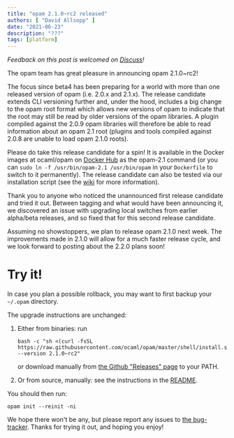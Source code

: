 ```yaml
---
title: "opam 2.1.0~rc2 released"
authors: [ "David Allsopp" ]
date: "2021-06-23"
description: "???"
tags: [platform]
---
```


_Feedback on this post is welcomed on [Discuss](https://discuss.ocaml.org/t/ann-opam-2-1-0-rc2/8042)!_

The opam team has great pleasure in announcing opam 2.1.0~rc2!

The focus since beta4 has been preparing for a world with more than one released version of opam (i.e. 2.0.x and 2.1.x). The release candidate extends CLI versioning further and, under the hood, includes a big change to the opam root format which allows new versions of opam to indicate that the root may still be read by older versions of the opam libraries. A plugin compiled against the 2.0.9 opam libraries will therefore be able to read information about an opam 2.1 root (plugins and tools compiled against 2.0.8 are unable to load opam 2.1.0 roots).

Please do take this release candidate for a spin! It is available in the Docker images at ocaml/opam on [Docker Hub](https://hub.docker.com/r/ocaml/opam/tags) as the opam-2.1 command (or you can `sudo ln -f /usr/bin/opam-2.1 /usr/bin/opam` in your `Dockerfile` to switch to it permanently). The release candidate can also be tested via our installation script (see the [wiki](https://github.com/ocaml/opam/wiki/How-to-test-an-opam-feature#from-a-tagged-release-including-pre-releases) for more information).

Thank you to anyone who noticed the unannounced first release candidate and tried it out. Between tagging and what would have been announcing it, we discovered an issue with upgrading local switches from earlier alpha/beta releases, and so fixed that for this second release candidate.

Assuming no showstoppers, we plan to release opam 2.1.0 next week. The improvements made in 2.1.0 will allow for a much faster release cycle, and we look forward to posting about the 2.2.0 plans soon!

# Try it!

In case you plan a possible rollback, you may want to first backup your
`~/.opam` directory.

The upgrade instructions are unchanged:

1. Either from binaries: run

    ```
    bash -c "sh <(curl -fsSL https://raw.githubusercontent.com/ocaml/opam/master/shell/install.sh) --version 2.1.0~rc2"
    ```

    or download manually from [the Github "Releases" page](https://github.com/ocaml/opam/releases/tag/2.1.0-rc2) to your PATH.

2. Or from source, manually: see the instructions in the [README](https://github.com/ocaml/opam/tree/2.1.0-rc2#compiling-this-repo).


You should then run:
```
opam init --reinit -ni
```


We hope there won't be any, but please report any issues to [the bug-tracker](https://github.com/ocaml/opam/issues).
Thanks for trying it out, and hoping you enjoy!
